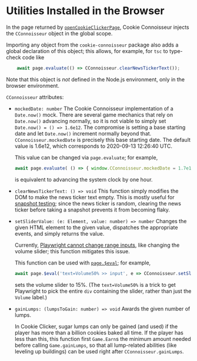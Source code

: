 Utilities Installed in the Browser
==================================

In the page returned by [`openCookieClickerPage`](./openCookieClickerPage.md),
Cookie Connoisseur injects the `CConnoisseur` object in the global scope.

Importing any object from the `cookie-connoisseur` package
also adds a global declaration of this object;
this allows, for example,
for `tsc` to type-check code like
```typescript
    await page.evaluate(() => CConnoisseur.clearNewsTickerText());
```

Note that this object is _not_ defined in the Node.js environment,
only in the browser environment.

`CConnoisseur` attributes:

-   `mockedDate: number`
    The Cookie Connoisseur implementation of a `Date.now()` mock.
    There are several game mechanics that rely on `Date.now()` advancing normally,
    so it is not viable to simply set `Date.now() = () => 1.6e12`.
    The compromise is setting a base starting date
    and let `Date.now()` increment normally beyond that.
    `CConnoisseur.mockedDate` is precisely this base starting date.
    The default value is 1.6e12, which corresponds to 2020-09-13 12:26:40 UTC.

    This value can be changed via `page.evaluate`;
    for example,
    ```typescript
    await page.evaluate( () => { window.CConnoisseur.mockedDate = 1.7e12 } );
    ```
    is equivalent to advancing the system clock by one hour.

-   `clearNewsTickerText: () => void`
    This function simply modifies the DOM to make the news ticker text empty.
    This is mostly useful for [snapshot testing](https://playwright.dev/docs/test-snapshots);
    since the news ticker is random,
    clearing the news ticker before taking a snapshot prevents it from becoming flaky.

-   `setSliderValue: (e: Element, value: number) => number`
    Changes the given HTML element to the given value,
    dispatches the appropriate events,
    and simply returns the value.

    Currently,
    [Playwright cannot change range inputs](https://github.com/microsoft/playwright/issues/4231#issuecomment-716049872),
    like changing the volume slider;
    this function mitigates this issue.

    This function can be used with
    [`page.$eval`](https://playwright.dev/docs/api/class-page#page-eval-on-selector);
    for example,
    ```typescript
    await page.$eval('text=Volume50% >> input', e => CConnoisseur.setSliderValue(e, 15));
    ```
    sets the volume slider to 15%.
    (The `text=Volume50%` is a trick to get Playwright to pick the entire `div`
    containing the slider, rather than just the `Volume` label.)

-   `gainLumps: (lumpsToGain: number) => void`
    Awards the given number of lumps.

    In Cookie Clicker,
    sugar lumps can only be gained (and used)
    if the player has more than a billion cookies baked all time.
    If the player has less than this,
    this function first `Game.Earn`s the minimum amount needed before calling `Game.gainLumps`,
    so that all lump-related abilities
    (like leveling up buildings)
    can be used right after `CConnoisseur.gainLumps`.

